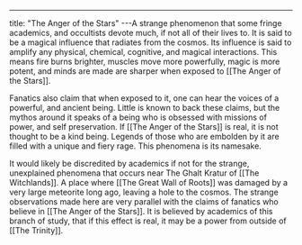 ---
title: "The Anger of the Stars"
---A strange phenomenon that some fringe academics, and occultists devote much, if not all of their lives to. It is said to be a magical influence that radiates from the cosmos. Its influence is said to amplify any physical, chemical, cognitive, and magical interactions. This means fire burns brighter, muscles move more powerfully, magic is more potent, and minds are made are sharper when exposed to [[The Anger of the Stars]].

Fanatics also claim that when exposed to it, one can hear the voices of a powerful, and ancient being. Little is known to back these claims, but the mythos around it speaks of a being who is obsessed with missions of power, and self preservation. If [[The Anger of the Stars]] is real, it is not thought to be a kind being. Legends of those who are embolden by it are filled with a unique and fiery rage. This phenomena is its namesake.

It would likely be discredited by academics if not for the strange, unexplained phenomena that occurs near The Ghalt Kratur of [[The Witchlands]]. A place where [[The Great Wall of Roots]] was damaged by a very large meteorite long ago, leaving a hole to the cosmos. The strange observations made here are very parallel with the claims of fanatics who believe in [[The Anger of the Stars]]. It is believed by academics of this branch of study, that if this effect is real, it may be a power from outside of [[The Trinity]].
